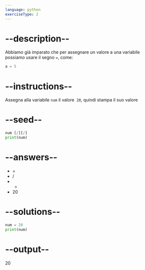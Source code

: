 ```yaml
---
language: python
exerciseType: 2
---
```


# --description--

Abbiamo già imparato che per assegnare un valore a una variabile possiamo usare il segno `=`, come:
```python
a = 5
```

# --instructions--

Assegna alla variabile `num` il valore` 20`, quindi stampa il suo valore

# --seed--

```python
num [/][/]
print(num)
```

# --answers--

- = 
- / 
- * 
- 20

# --solutions--

```python
num = 20
print(num)
```

# --output--

20
